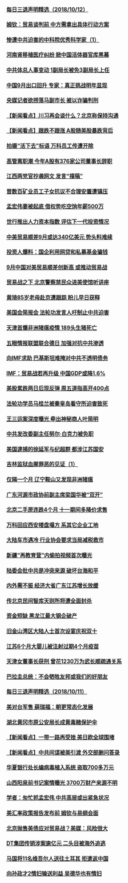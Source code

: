 
#### [每日三退声明精选（2018/10/12）](../pages/nsc413/n10780701.md?t=10130405) 

#### [姆钦：贸易谈判前 中方需拿出具体行动方案](../pages/nsc413/n10780360.md?t=10130405) 

#### [惨遭中共迫害的中科院优秀科学家（1）](../pages/nsc413/n10775982.md?t=10130405) 

#### [河南肾移植医疗纠纷 掀中国活体器官库黑幕](../pages/nsc413/n10779806.md?t=10130405) 

#### [中共体总人事变动 1副局长被免3副局长上任](../pages/nsc413/n10780318.md?t=10130405) 

#### [中国9月出口回升 专家：真正挑战明年显现](../pages/nsc413/n10780250.md?t=10130405) 

#### [央媒记者欲捞落马副市长 被以诈骗判刑](../pages/nsc413/n10780331.md?t=10130405) 

#### [【新闻看点】川习再会谈什么？北京称保持沟通](../pages/nsc413/n10780037.md?t=10130405) 

#### [【新闻看点】跟跌不跟涨 A股随美股暴跌背后](../pages/nsc413/n10780057.md?t=10130405) 

#### [拍摄“活下去”标语 万科员工传遭开除](../pages/nsc413/n10780146.md?t=10130405) 

#### [高管离职潮 今年A股有376家公司董事长辞职](../pages/nsc413/n10780206.md?t=10130405) 

#### [江西两党官抄袭网文 发言“撞稿”](../pages/nsc413/n10780158.md?t=10130405) 

#### [晋数百矿业员工子女抗议不合理安置遭镇压](../pages/nsc413/n10780244.md?t=10130405) 

#### [孟宏伟妻被起底 借权势吃空饷年薪500万](../pages/nsc413/n10780160.md?t=10130405) 

#### [世行推出人力资本指数 评估下一代投资情况](../pages/nsc413/n10779862.md?t=10130405) 

#### [中美贸易顺差9月或达340亿美元 势头料难续](../pages/nsc413/n10780018.md?t=10130405) 

#### [投资人爆料：国企利用网贷和私募基金骗钱](../pages/nsc413/n10779534.md?t=10130405) 

#### [9月中国对美贸易顺差创新高 或推动贸易战](../pages/nsc413/n10779674.md?t=10130405) 

#### [贸易战之下 北京警察禁民众进美使馆听讲座](../pages/nsc413/n10779751.md?t=10130405) 

#### [黄琦85岁老母赴京遭跟踪 盼儿早日获释](../pages/nsc413/n10779467.md?t=10130405) 

#### [美国会简报会 法轮功发言人吁制止中共迫害](../pages/nsc413/n10779649.md?t=10130405) 

#### [天津首爆非洲猪瘟疫情 189头生猪死亡](../pages/nsc413/n10779494.md?t=10130405) 

#### [五眼情报联盟联合德日 加强对抗中共渗透](../pages/nsc413/n10779555.md?t=10130405) 

#### [向IMF求助 巴基斯坦难掩对中共不透明债务](../pages/nsc413/n10779334.md?t=10130405) 

#### [IMF：贸易战若再升级 中国GDP或降1.6%](../pages/nsc413/n10779387.md?t=10130405) 

#### [美股累跌两日后现反弹 周五道指高开400点](../pages/nsc413/n10777885.md?t=10130405) 

#### [法轮功学员马桂兰被秦皇岛看守所迫害致死](../pages/nsc413/n10779080.md?t=10130405) 

#### [王三运案深度曝光 牵出神秘商人叶简明](../pages/nsc413/n10779216.md?t=10130405) 


#### [中共发改委副主任努尔·白克力被免职](../pages/nsc413/n10779074.md?t=10130405) 

#### [美国逮捕的徐延军与纪超群 都涉江苏国安](../pages/nsc413/n10778174.md?t=10130405) 

#### [吉林监狱血腥罪恶的见证（1）](../pages/nsc413/n10772571.md?t=10130405) 

#### [仅隔一个月 辽宁鞍山又发现非洲猪瘟](../pages/nsc413/n10779182.md?t=10130405) 

#### [广东河源市政协前副主席梁国华被“双开”](../pages/nsc413/n10779111.md?t=10130405) 

#### [北京二手房连跌4个月 十一期间多降价求售](../pages/nsc413/n10778983.md?t=10130405) 

#### [万科回应西安楼盘塌方 系其它企业工地](../pages/nsc413/n10778380.md?t=10130405) 

#### [大陆车市遇冷 行业协会要求当局减税救市](../pages/nsc413/n10778525.md?t=10130405) 

#### [新疆“再教育营”内偷拍视频首次曝光](../pages/nsc413/n10778800.md?t=10130405) 

#### [陆委会批中共是冲突来源 破坏台海和平](../pages/nsc413/n10778804.md?t=10130405) 

#### [内外需不振 经济大省广东江苏增长放缓](../pages/nsc413/n10777975.md?t=10130405) 

#### [传北京民间智库天则所将遭全面封杀](../pages/nsc413/n10778770.md?t=10130405) 

#### [资金短缺 黑龙江最大钢企破产](../pages/nsc413/n10777988.md?t=10130405) 

#### [旧金山湾区大陆人士首次设宴庆祝双十](../pages/nsc413/n10778620.md?t=10130405) 

#### [江苏6个月大婴儿被注射过期4个月疫苗](../pages/nsc413/n10778384.md?t=10130405) 

#### [天津女董事长获刑 曾花1230万为武长顺疏通关系](../pages/nsc413/n10777747.md?t=10130405) 

#### [巴拉圭总统：不会牺牲友邦或我们的好朋友](../pages/nsc413/n10778254.md?t=10130405) 

#### [每日三退声明精选（2018/10/11）](../pages/nsc413/n10778339.md?t=10130405) 

#### [美对台军售 薛瑞福：朝更常态化发展](../pages/nsc413/n10778125.md?t=10130405) 

#### [湖北黄冈市原公安局长成黄毒赌保护伞](../pages/nsc413/n10777739.md?t=10130405) 

#### [【新闻看点】一带一路再受挫 美日欧全球围堵](../pages/nsc413/n10777284.md?t=10130405) 

#### [【新闻看点】中共间谍被美引渡 外交部删问答录](../pages/nsc413/n10777155.md?t=10130405) 

#### [华夏银行处长编病毒植入系统 盗取700多万元](../pages/nsc413/n10777711.md?t=10130405) 

#### [山西阳泉前书记案情曝光 3700万财产来源不明](../pages/nsc413/n10777731.md?t=10130405) 

#### [学者：匆忙抓孟宏伟 中共高层或出紧急状况](../pages/nsc413/n10777536.md?t=10130405) 

#### [美汇率政策报告发布前 姆钦与易纲会面](../pages/nsc413/n10777156.md?t=10130405) 

#### [北京抛售美债应对贸易战？美媒：风险很大](../pages/nsc413/n10777677.md?t=10130405) 

#### [DT集团传销涉案逾亿元 二头目被海外追逃](../pages/nsc413/n10777519.md?t=10130405) 

#### [马国将11名维吾尔人送往土耳其 拒遣返中国](../pages/nsc413/n10777503.md?t=10130405) 

#### [向孙政才2情妇输送利益 吴德华也有情妇](../pages/nsc413/n10777351.md?t=10130405) 

